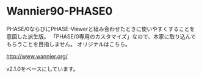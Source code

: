 # Wannier90-PHASE0
PHASE/0ならびにPHASE-Viewerと組み合わせたときに使いやすくすることを意図した派生版。
「PHASE/0専用のカスタマイズ」なので、本家に取り込んでもらうことを目指しません。
オリジナルはこちら。

http://www.wannier.org/

v2.1.0をベースにしています。
